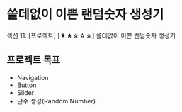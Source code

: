 # 쓸데없이 이쁜 랜덤숫자 생성기

섹션 11. [프로젝트] [★★☆☆☆] 쓸데없이 이쁜 랜덤숫자 생성기

## 프로젝트 목표 

- Navigation
- Button
- Slider
- 난수 생성(Random Number)